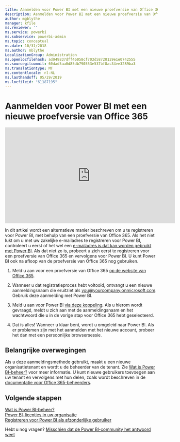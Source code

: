 ```yaml
---
title: Aanmelden voor Power BI met een nieuwe proefversie van Office 365
description: Aanmelden voor Power BI met een nieuwe proefversie van Office 365
author: mgblythe
manager: kfile
ms.reviewer: ''
ms.service: powerbi
ms.subservice: powerbi-admin
ms.topic: conceptual
ms.date: 10/31/2018
ms.author: mblythe
LocalizationGroup: Administration
ms.openlocfilehash: ad049837dff46058cf703d58720129e1e0742555
ms.sourcegitcommit: 60dad5aa0d85db790553e537bf8ac34ee3289ba3
ms.translationtype: MT
ms.contentlocale: nl-NL
ms.lasthandoff: 05/29/2019
ms.locfileid: "61187195"
---
```

# <a name="signing-up-for-power-bi-with-a-new-office-365-trial"></a>Aanmelden voor Power BI met een nieuwe proefversie van Office 365

<iframe width="560" height="315" src="https://www.youtube.com/embed/gbSuFST-Nx4?showinfo=0" frameborder="0" allowfullscreen></iframe>

In dit artikel wordt een alternatieve manier beschreven om u te registreren voor Power BI, met behulp van een proefversie van Office 365. Als het niet lukt om u met uw zakelijke e-mailadres te registreren voor Power BI, controleert u eerst of het wel een [e-mailadres is dat kan worden gebruikt met Power BI](service-self-service-signup-for-power-bi.md#supported-email-addresses). Als dat niet zo is, probeert u zich eerst te registreren voor een proefversie van Office 365 en vervolgens voor Power BI. U kunt Power BI ook na afloop van de proefversie van Office 365 nog gebruiken.

1. Meld u aan voor een proefversie van Office 365 [op de website van Office 365](https://go.microsoft.com/fwlink/p/?LinkID=403802).

1. Wanneer u dat registratieproces hebt voltooid, ontvangt u een nieuwe aanmeldingsnaam die eruitziet als you@yourcompany.onmicrosoft.com. Gebruik deze aanmelding met Power BI.

1. Meld u aan voor Power BI [via deze koppeling](https://app.powerbi.com/signupredirect?pbi_source=web). Als u hierom wordt gevraagd, meldt u zich aan met de aanmeldingsnaam en het wachtwoord die u in de vorige stap voor Office 365 hebt geselecteerd.

1. Dat is alles! Wanneer u klaar bent, wordt u omgeleid naar Power BI. Als er problemen zijn met het aanmelden met het nieuwe account, probeer het dan met een persoonlijke browsersessie.

## <a name="important-considerations"></a>Belangrijke overwegingen

Als u deze aanmeldingsmethode gebruikt, maakt u een nieuwe organisatietenant en wordt u de beheerder van de tenant. Zie [Wat is Power BI-beheer?](service-admin-administering-power-bi-in-your-organization.md) voor meer informatie. U kunt nieuwe gebruikers toevoegen aan uw tenant en vervolgens met hun delen, zoals wordt beschreven in de [documentatie voor Office 365-beheerders](https://support.office.com/en-sg/article/Add-users-individually-to-Office-365---Admin-Help-1970f7d6-03b5-442f-b385-5880b9c256ec).

## <a name="next-steps"></a>Volgende stappen

[Wat is Power BI-beheer?](service-admin-administering-power-bi-in-your-organization.md)  
[Power BI-licenties in uw organisatie](service-admin-licensing-organization.md)  
[Registreren voor Power BI als afzonderlijke gebruiker](service-self-service-signup-for-power-bi.md)

Hebt u nog vragen? [Misschien dat de Power BI-community het antwoord weet](http://community.powerbi.com/)